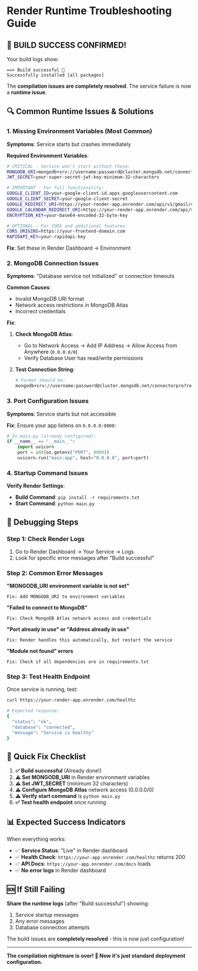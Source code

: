 # Render Runtime Troubleshooting Guide

## 🎉 BUILD SUCCESS CONFIRMED!

Your build logs show:
```
==> Build successful 🎉
Successfully installed [all packages]
```

The **compilation issues are completely resolved**. The service failure is now a **runtime issue**.

## 🔍 Common Runtime Issues & Solutions

### 1. **Missing Environment Variables** (Most Common)

**Symptoms**: Service starts but crashes immediately

**Required Environment Variables**:
```bash
# CRITICAL - Service won't start without these:
MONGODB_URI=mongodb+srv://username:password@cluster.mongodb.net/connectorpro
JWT_SECRET=your-super-secret-jwt-key-minimum-32-characters

# IMPORTANT - For full functionality:
GOOGLE_CLIENT_ID=your-google-client-id.apps.googleusercontent.com
GOOGLE_CLIENT_SECRET=your-google-client-secret
GOOGLE_REDIRECT_URI=https://your-render-app.onrender.com/api/v1/gmail/callback
GOOGLE_CALENDAR_REDIRECT_URI=https://your-render-app.onrender.com/api/v1/calendar/callback
ENCRYPTION_KEY=your-base64-encoded-32-byte-key

# OPTIONAL - For CORS and additional features:
CORS_ORIGINS=https://your-frontend-domain.com
RAPIDAPI_KEY=your-rapidapi-key
```

**Fix**: Set these in Render Dashboard → Environment

### 2. **MongoDB Connection Issues**

**Symptoms**: "Database service not initialized" or connection timeouts

**Common Causes**:
- Invalid MongoDB URI format
- Network access restrictions in MongoDB Atlas
- Incorrect credentials

**Fix**:
1. **Check MongoDB Atlas**:
   - Go to Network Access → Add IP Address → Allow Access from Anywhere (`0.0.0.0/0`)
   - Verify Database User has read/write permissions
   
2. **Test Connection String**:
   ```bash
   # Format should be:
   mongodb+srv://username:password@cluster.mongodb.net/connectorpro?retryWrites=true&w=majority
   ```

### 3. **Port Configuration Issues**

**Symptoms**: Service starts but not accessible

**Fix**: Ensure your app listens on `0.0.0.0:8000`:
```python
# In main.py (already configured):
if __name__ == "__main__":
    import uvicorn
    port = int(os.getenv("PORT", 8000))
    uvicorn.run("main:app", host="0.0.0.0", port=port)
```

### 4. **Startup Command Issues**

**Verify Render Settings**:
- **Build Command**: `pip install -r requirements.txt`
- **Start Command**: `python main.py`

## 🔧 Debugging Steps

### Step 1: Check Render Logs
1. Go to Render Dashboard → Your Service → Logs
2. Look for specific error messages after "Build successful"

### Step 2: Common Error Messages

**"MONGODB_URI environment variable is not set"**
```
Fix: Add MONGODB_URI to environment variables
```

**"Failed to connect to MongoDB"**
```
Fix: Check MongoDB Atlas network access and credentials
```

**"Port already in use" or "Address already in use"**
```
Fix: Render handles this automatically, but restart the service
```

**"Module not found" errors**
```
Fix: Check if all dependencies are in requirements.txt
```

### Step 3: Test Health Endpoint

Once service is running, test:
```bash
curl https://your-render-app.onrender.com/healthz

# Expected response:
{
  "status": "ok",
  "database": "connected", 
  "message": "Service is healthy"
}
```

## 🚀 Quick Fix Checklist

1. **✅ Build successful** (Already done!)
2. **⚠️ Set MONGODB_URI** in Render environment variables
3. **⚠️ Set JWT_SECRET** (minimum 32 characters)
4. **⚠️ Configure MongoDB Atlas** network access (0.0.0.0/0)
5. **⚠️ Verify start command** is `python main.py`
6. **✅ Test health endpoint** once running

## 📊 Expected Success Indicators

When everything works:
- ✅ **Service Status**: "Live" in Render dashboard
- ✅ **Health Check**: `https://your-app.onrender.com/healthz` returns 200
- ✅ **API Docs**: `https://your-app.onrender.com/docs` loads
- ✅ **No error logs** in Render dashboard

## 🆘 If Still Failing

**Share the runtime logs** (after "Build successful") showing:
1. Service startup messages
2. Any error messages
3. Database connection attempts

The build issues are **completely resolved** - this is now just configuration!

---

**The compilation nightmare is over! 🎉 Now it's just standard deployment configuration.**